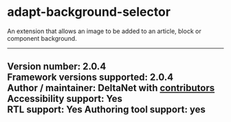 adapt-background-selector
===============

An extension that allows an image to be added to an article, block or component background.

----------------------------
**Version number:**  2.0.4    
**Framework versions supported:**  2.0.4    
**Author / maintainer:** DeltaNet with [contributors](https://github.com/deltanet/adapt-background-selector/graphs/contributors)     
**Accessibility support:** Yes  
**RTL support:** Yes
**Authoring tool support:** yes
----------------------------
